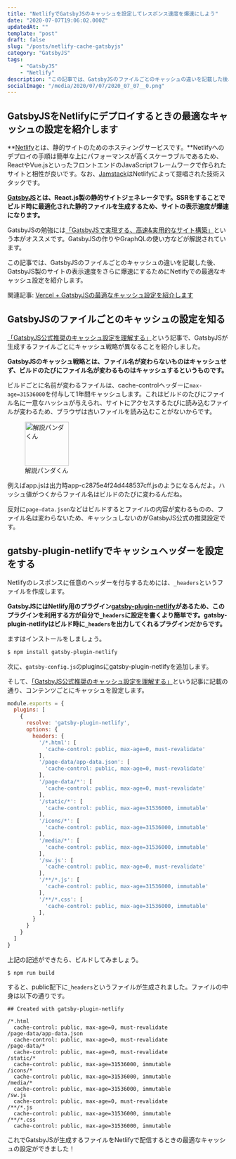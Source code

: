 ```yaml
---
title: "NetlifyでGatsbyJSのキャッシュを設定してレスポンス速度を爆速にしよう"
date: "2020-07-07T19:06:02.000Z"
updatedAt: ""
template: "post"
draft: false
slug: "/posts/netlify-cache-gatsbyjs"
category: "GatsbyJS"
tags:
    - "GatsbyJS"
    - "Netlify"
description: "この記事では、GatsbyJSのファイルごとのキャッシュの違いを記載した後、GatsbyJS製のサイトの表示速度をさらに爆速にするためにNetlifyでの最適なキャッシュ設定を紹介します。Netlifyとは、静的サイトのためのホスティングサービスです。"
socialImage: "/media/2020/07/07/2020_07_07__0.png"
---
```


## GatsbyJSをNetlifyにデプロイするときの最適なキャッシュの設定を紹介します
**[Netlify](https://www.netlify.com/)とは、静的サイトのためのホスティングサービスです。**Netlifyへのデプロイの手順は簡単な上にパフォーマンスが高くスケーラブルであるため、ReactやVue.jsといったフロントエンドのJavaScriptフレームワークで作られたサイトと相性が良いです。なお、[Jamstack](https://jamstack.org)はNetlifyによって提唱された技術スタックです。

**[GatsbyJS](https://www.gatsbyjs.org/)とは、React.js製の静的サイトジェネレータです。SSRをすることでビルド時に最適化された静的ファイルを生成するため、サイトの表示速度が爆速になります。**

GatsbyJSの勉強には[「GatsbyJSで実現する、高速&実用的なサイト構築」](https://amzn.to/38qah1o)という本がオススメです。GatsbyJSの作りやGraphQLの使い方などが解説されています。

この記事では、GatsbyJSのファイルごとのキャッシュの違いを記載した後、GatsbyJS製のサイトの表示速度をさらに爆速にするためにNetlifyでの最適なキャッシュ設定を紹介します。

関連記事: [Vercel + GatsbyJSの最適なキャッシュ設定を紹介します](/posts/vercel-cache-gatsbyjs)

## GatsbyJSのファイルごとのキャッシュの設定を知る
[「GatsbyJS公式推奨のキャッシュ設定を理解する」](/posts/vercel-cache-gatsbyjs)という記事で、GatsbyJSが生成するファイルごとにキャッシュ戦略が異なることを紹介しました。

**GatsbyJSのキャッシュ戦略とは、ファイル名が変わらないものはキャッシュせず、ビルドのたびにファイル名が変わるものはキャッシュするというものです。**

ビルドごとに名前が変わるファイルは、cache-controlヘッダーに`max-age=31536000`を付与して1年間キャッシュします。これはビルドのたびにファイル名に一意なハッシュが与えられ、サイトにアクセスするたびに読み込むファイルが変わるため、ブラウザは古いファイルを読み込むことがないからです。

<div class="explain">
  <figure class="explain__figure">
    <div class="explain__figureWrapper">
      <img class="explain__figureImage" src="/photo.jpg" alt="解説パンダくん" width="100" height="100" data-lazy-loaded="true">
    </div>
    <figcaption class="explain__figureCaption">解説パンダくん</figcaption>
  </figure>
  <div class="explain__paragraphWrapper">
    <p class="explain__paragraphContent">例えばapp.jsは出力時app-c2875e4f24d448537cff.jsのようになるんだよ。ハッシュ値がつくからファイル名はビルドのたびに変わるんだね。</p>
  </div>
</div>

反対に`page-data.json`などはビルドするとファイルの内容が変わるものの、ファイル名は変わらないため、キャッシュしないのがGatsbyJS公式の推奨設定です。

## gatsby-plugin-netlifyでキャッシュヘッダーを設定をする
Netlifyのレスポンスに任意のヘッダーを付与するためには、`_headers`というファイルを作成します。

**GatsbyJSにはNetlify用のプラグイン[gatsby-plugin-netlify](https://www.gatsbyjs.org/packages/gatsby-plugin-netlify)があるため、このプラグインを利用する方が自分で`_headers`に設定を書くより簡単です。gatsby-plugin-netlifyはビルド時に`_headers`を出力してくれるプラグインだからです。**

ますはインストールをしましょう。

```bash
$ npm install gatsby-plugin-netlify
```

次に、`gatsby-config.js`のpluginsにgatsby-plugin-netlifyを追加します。

そして、[「GatsbyJS公式推奨のキャッシュ設定を理解する」](/posts/vercel-cache-gatsbyjs)という記事に記載の通り、コンテンツごとにキャッシュを設定します。

```js:title=gatsby-config.js
module.exports = {
  plugins: [
    {
      resolve: 'gatsby-plugin-netlify',
      options: {
        headers: {
          '/*.html': [
            'cache-control: public, max-age=0, must-revalidate'
          ],
          '/page-data/app-data.json': [
            'cache-control: public, max-age=0, must-revalidate'
          ],
          '/page-data/*': [
            'cache-control: public, max-age=0, must-revalidate'
          ],
          '/static/*': [
            'cache-control: public, max-age=31536000, immutable'
          ],
          '/icons/*': [
            'cache-control: public, max-age=31536000, immutable'
          ],
          '/media/*': [
            'cache-control: public, max-age=31536000, immutable'
          ],
          '/sw.js': [
            'cache-control: public, max-age=0, must-revalidate'
          ],
          '/**/*.js': [
            'cache-control: public, max-age=31536000, immutable'
          ],
          '/**/*.css': [
            'cache-control: public, max-age=31536000, immutable'
          ],
        }
      }
    }
  ]
}
```

上記の記述ができたら、ビルドしてみましょう。

```
$ npm run build
```

すると、public配下に`_headers`というファイルが生成されました。ファイルの中身は以下の通りです。

```html:title=/public/_headers
## Created with gatsby-plugin-netlify

/*.html
  cache-control: public, max-age=0, must-revalidate
/page-data/app-data.json
  cache-control: public, max-age=0, must-revalidate
/page-data/*
  cache-control: public, max-age=0, must-revalidate
/static/*
  cache-control: public, max-age=31536000, immutable
/icons/*
  cache-control: public, max-age=31536000, immutable
/media/*
  cache-control: public, max-age=31536000, immutable
/sw.js
  cache-control: public, max-age=0, must-revalidate
/**/*.js
  cache-control: public, max-age=31536000, immutable
/**/*.css
  cache-control: public, max-age=31536000, immutable
```

これでGatsbyJSが生成するファイルをNetlifyで配信するときの最適なキャッシュの設定ができました！


